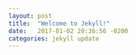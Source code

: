 ```yaml
---
layout: post
title:  "Welcome to Jekyll!"
date:   2017-01-02 20:36:56 -0200
categories: jekyll update
---
```

